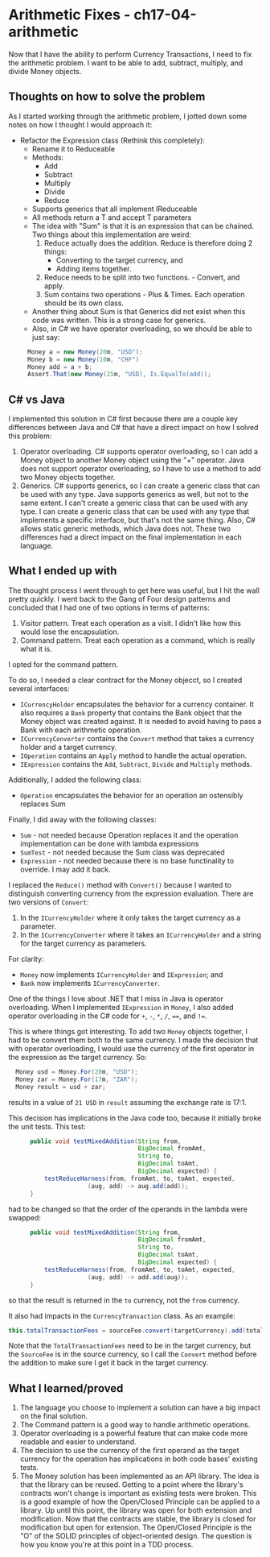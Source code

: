 # Arithmetic Fixes - ch17-04-arithmetic
Now that I have the ability to perform Currency Transactions, I need to fix the arithmetic problem.
I want to be able to add, subtract, multiply, and divide Money objects. 

## Thoughts on how to solve the problem
As I started working through the arithmetic problem, I jotted down some notes on how I thought I would approach it:
- Refactor the Expression class (Rethink this completely):
  - Rename it to Reduceable
  - Methods:
    - Add
    - Subtract
    - Multiply
    - Divide
    - Reduce
  - Supports generics that all implement IReduceable
  - All methods return a <T implements IReduceable> T and accept <T implements IReduceable> T parameters
  - The idea with "Sum" is that it is an expression that can be chained. Two things about this implementation are weird:
    1. Reduce actually does the addition. Reduce is therefore doing 2 things:
       - Converting to the target currency, and 
       - Adding items together.
    2. Reduce needs to be split into two functions. - Convert, and apply.
    3. Sum contains two operations - Plus & Times. Each operation should be its own class.
  - Another thing about Sum is that Generics did not exist when this code was written. This is a strong case for generics.
  - Also, in C# we have operator overloading, so we should be able to just say:
  ```c#
    Money a = new Money(20m, "USD");
    Money b = new Money(10m, "CHF")
    Money add = a + b;
    Assert.That(new Money(25m, "USD), Is.EqualTo(add));
  ```
## C# vs Java
I implemented this solution in C# first because there are a couple key differences between Java and C# that
have a direct impact on how I solved this problem:
1. Operator overloading. C# supports operator overloading, so I can add a Money object to another Money object using
the "+" operator. Java does not support operator overloading, so I have to use a method to add two Money objects 
together.
2. Generics. C# supports generics, so I can create a generic class that can be used with any type. Java supports 
generics as well, but not to the same extent. I can't create a generic class that can be used with any type. 
I can create a generic class that can be used with any type that implements a specific interface, but that's not the 
same thing. Also, C# allows static generic methods, which Java does not.
These two differences had a direct impact on the final implementation in each language.

## What I ended up with
The thought process I went through to get here was useful, but I hit the wall pretty quickly. I went back to the
Gang of Four design patterns and concluded that I had one of two options in terms of patterns:
1. Visitor pattern. Treat each operation as a visit. I didn't like how this would lose the encapsulation.
2. Command pattern. Treat each operation as a command, which is really what it is.

I opted for the command pattern.

To do so, I needed a clear contract for the Money objecct, so I created several interfaces:
- ```ICurrencyHolder``` encapsulates the behavior for a currency container. It also
  requires a ```Bank``` property that contains the Bank object that the Money object was
  created against. It is needed to avoid having to pass a Bank with each arithmetic
  operation.
- ```ICurrencyConverter``` contains the ```Convert``` method that takes a currency holder and a target currency.
- ```IOperation``` contains an ```Apply``` method to handle the actual operation.
- ```IExpression``` contains the ```Add```, ```Subtract```, ```Divide``` and ```Multiply``` methods.

Additionally, I added the following class:
- ```Operation``` encapsulates the behavior for an operation an ostensibly replaces Sum

Finally, I did away with the following classes:
- ```Sum``` - not needed because Operation replaces it and the operation implementation
  can be done with lambda expressions
- ```SumTest``` - not needed because the Sum class was deprecated
- ```Expression``` - not needed because there is no base functinality to override. I may add it back.

I replaced the ```Reduce()``` method with ```Convert()``` because I wanted to distinguish
converting currency from the expression evaluation. There are two versions of ```Convert```:
1. In the ```ICurrencyHolder``` where it only takes the target currency as a parameter.
2. In the ```ICurrencyConverter``` where it takes an ```ICurrencyHolder``` and a string for the target currency as parameters.

For clarity:
- ```Money``` now implements ```ICurrencyHolder``` and ```IExpression```; and
- ```Bank``` now implements ```ICurrencyConverter```.

One of the things I love about .NET that I miss in Java is operator overloading. When I implemented ```IExpression``` 
in ```Money```, I also added operator overloading in the C# code for ```+```, ```-```, ```*```, ```/```, ```==```, 
and ```!=```.

This is where things got interesting. To add two ```Money``` objects together, I had to be
convert them both to the same currency. I made the decision that with operator overloading,
I would use the currency of the first operator in the expression as the target currency. So:
```c#
  Money usd = Money.For(20m, "USD");
  Money zar = Money.For(17m, "ZAR");
  Money result = usd + zar;
```
results in a value of ```21 USD``` in ```result``` assuming the exchange rate is 17:1.

This decision has implications in the Java code too, because it initially broke the unit tests. This test:
```java
      public void testMixedAddition(String from, 
                                    BigDecimal fromAmt, 
                                    String to, 
                                    BigDecimal toAmt, 
                                    BigDecimal expected) {
          testReduceHarness(from, fromAmt, to, toAmt, expected,
                      (aug, add) -> aug.add(add));
      }
```
had to be changed so that the order of the operands in the lambda were swapped:
```java
      public void testMixedAddition(String from, 
                                    BigDecimal fromAmt, 
                                    String to, 
                                    BigDecimal toAmt, 
                                    BigDecimal expected) {
          testReduceHarness(from, fromAmt, to, toAmt, expected,
                      (aug, add) -> add.add(aug));
      }
```
so that the result is returned in the ```to``` currency, not the ```from``` currency.

It also had impacts in the ```CurrencyTransaction``` class. As an example:
```java
this.totalTransactionFees = sourceFee.convert(targetCurrency).add(totalTargetFees);
```
Note that the ```TotalTransactionFees``` need to be in the target currency, but the ```SourceFee``` is in the source 
currency, so I call the ```Convert``` method before the addition to make sure I get it back in the target currency.

## What I learned/proved
1. The language you choose to implement a solution can have a big impact on the final solution.
2. The Command pattern is a good way to handle arithmetic operations.
3. Operator overloading is a powerful feature that can make code more readable and easier to understand.
4. The decision to use the currency of the first operand as the target currency for the operation has implications in 
both code bases' existing tests.
5. The Money solution has been implemented as an API library. The idea is that the library can be reused. Getting to a
point where the library's contracts won't change is important as existing tests were broken. This is a good example of
how the Open/Closed Principle can be applied to a library. Up until this point, the library was open for both extension
and modification. Now that the contracts are stable, the library is closed for modification but open for extension. The 
Open/Closed Principle is the "O" of the SOLID principles of object-oriented design. The question is how you know you're
at this point in a TDD process.

